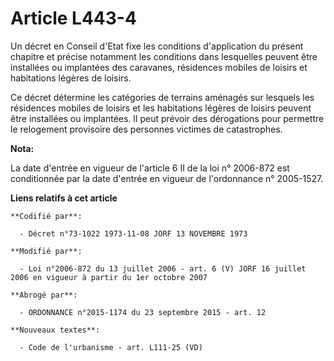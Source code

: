 # Article L443-4

Un décret en Conseil d'Etat fixe les conditions d'application du présent chapitre et précise notamment les conditions dans
lesquelles peuvent être installées ou implantées des caravanes, résidences mobiles de loisirs et habitations légères de
loisirs.

Ce décret détermine les catégories de terrains aménagés sur lesquels les résidences mobiles de loisirs et les habitations
légères de loisirs peuvent être installées ou implantées. Il peut prévoir des dérogations pour permettre le relogement
provisoire des personnes victimes de catastrophes.

**Nota:**

La date d'entrée en vigueur de l'article 6 II de la loi n° 2006-872 est conditionnée par la date d'entrée en vigueur de
l'ordonnance n° 2005-1527.

**Liens relatifs à cet article**

	**Codifié par**:

	  - Décret n°73-1022 1973-11-08 JORF 13 NOVEMBRE 1973

	**Modifié par**:

	  - Loi n°2006-872 du 13 juillet 2006 - art. 6 (V) JORF 16 juillet 2006 en vigueur à partir du 1er octobre 2007

	**Abrogé par**:

	  - ORDONNANCE n°2015-1174 du 23 septembre 2015 - art. 12

	**Nouveaux textes**:

	  - Code de l'urbanisme - art. L111-25 (VD)
